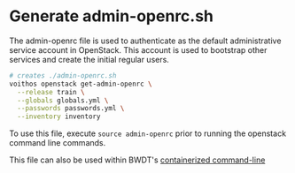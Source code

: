 # Generate admin-openrc.sh
The admin-openrc file is used to authenticate as the default administrative
service account in OpenStack. This account is used to bootstrap other services
and create the initial regular users.

```bash
# creates ./admin-openrc.sh
voithos openstack get-admin-openrc \
  --release train \
  --globals globals.yml \
  --passwords passwords.yml \
  --inventory inventory
```

To use this file, execute `source admin-openrc` prior to running the openstack
command line commands.

This file can also be used within BWDT's [containerized command-line](/openstack-cli.html)
